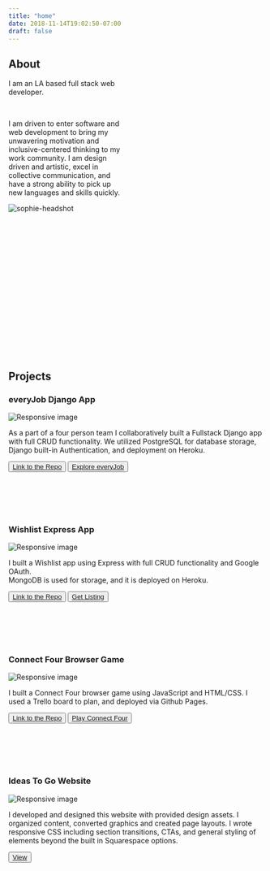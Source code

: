```yaml
---
title: "home"
date: 2018-11-14T19:02:50-07:00
draft: false
---
```


<div class="row" style="padding-bottom: 7vh;">
	<div class=" d-flex align-items-stretch col-12 col-sm-6 mt-3 mb-4" style="padding-right: 7vh;">
		<div class="about">
			<h2 id="about-anchor">About</h2>
			<p>I am an LA based full stack web developer.</p></br>
			<p>I am driven to enter software and web development to bring my unwavering motivation and inclusive-centered thinking to my work community. I am design driven and artistic, excel in collective communication, and have a strong ability to pick up new languages and skills quickly.			</p>
		</div>
	</div>
	<div class=" col-12 col-sm-6 d-flex justify-content-center">
		<img src="https://i.imgur.com/JHCnK3L.jpg" alt="sophie-headshot" id="headshot"/>
	</div>
</div>
<h2 id="projects-anchor">Projects</h2>
<div>
	<div class="row">
		<div class=" d-flex align-items-stretch col-12 col-sm-6 mt-3 mb-4">
			<div class="project">
				<h3 class="top card-headerr d-flex justify-content-between">everyJob Django App</h3>
				<div class="card-body">
					<img class="card-img-bottom img-fluid float-left" src="https://i.imgur.com/ixSrCHd.png" alt="Responsive image"/>
					<p class="card-text">As a part of a four person team I collaboratively  built a Fullstack Django app with full CRUD functionality.
						We utilized PostgreSQL for database storage, Django built-in Authentication, and deployment on Heroku.</p>
					<button style="margin-bottom: 2vh"><a target="_blank" rel="noopener noreferrer" href="https://github.com/sophiedamelio/everyJob">Link to the Repo</a></button>
					<!-- add in hover w login for demo -->
					<button><a target="_blank" rel="noopener noreferrer" href="https://sophie-everyjob.herokuapp.com/">Explore everyJob</a></button>
				</div>
			</div>
		</div>
		<div class=" d-flex align-items-stretch col-12 col-sm-6 mt-3 mb-4">
			<div class=" project">
				<h3 class="top card-headerr d-flex justify-content-between">Wishlist Express App</h3>
				<div class="card-body">
					<img class="card-img-bottom img-fluid float-left" src="https://i.imgur.com/DgzgQqh.png" alt="Responsive image"/>
					<p class="card-text">I built a Wishlist app using Express with full CRUD functionality and Google OAuth.</br>
						MongoDB is used for storage, and it is deployed on Heroku.</p>
					<button style="margin-bottom: 2vh"><a target="_blank" rel="noopener noreferrer" href="https://github.com/sophiedamelio/project_two">Link to the Repo</a></button>
					<!-- add in hover w login for demo -->
					<button><a target="_blank" rel="noopener noreferrer" href="https://sophie-project-two.herokuapp.com/">Get Listing</a></button>
				</div>
			</div>
		</div>
	</div>
	<div class="row" style="padding-bottom: 7vh;">
		<div class="d-flex align-items-stretch  col-12 col-sm-6 mt-3 mb-4">
			<div class=" project">
				<h3 class="top card-headerr d-flex justify-content-between">Connect Four Browser Game</h3>
				<div class="card-body">
					<!--  should this be an ikmage? -->
					<img class="card-img-bottom img-fluid float-left" src="https://i.imgur.com/b9LmOUu.png" alt="Responsive image"/>
					<p class="card-text">I built a Connect Four browser game using JavaScript and HTML/CSS.
						I used a Trello board to plan, and deployed via Github Pages. </p>
					<button style="margin-bottom: 2vh"><a target="_blank" rel="noopener noreferrer" href="https://github.com/sophiedamelio/connect_four/">Link to the Repo</a></button>
					<!-- add in hover w login for demo -->
					<button><a target="_blank" rel="noopener noreferrer" href="https://sophiedamelio.github.io/connect_four/">Play Connect Four</a></button>
				</div>
			</div>
		</div>
		<div class=" d-flex align-items-stretch col-12 col-sm-6 mt-3 mb-4">
			<div class=" project">
				<h3 class="top card-headerr d-flex justify-content-between">Ideas To Go Website</h3>
				<div class="card-body">
					<img class="card-img-bottom img-fluid float-left" src="https://i.imgur.com/Zgn5lPV.jpg" alt="Responsive image"/>
					<p class="card-text">I developed and designed this website with provided design assets. I organized content, converted graphics and created page layouts. I wrote responsive CSS including section transitions, CTAs, and general styling of elements beyond the built in Squarespace options. </p>
					<!-- add in sentence about not maintaining it, add link to page that displays the screenshots -->
					<!-- link to itg_detail.html -->
					<button><a href='/itg_detail'>View</a></button>
				</div>
			</div>
		</div>
	</div>
</div>